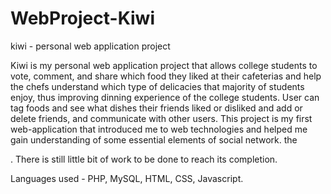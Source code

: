 WebProject-Kiwi
===============

kiwi - personal web application project

Kiwi is my personal web application project that allows college students to vote, comment, and share which food they liked
at their cafeterias and help the chefs understand which type of delicacies that majority of students enjoy, thus improving
dinning experience of the college students. User can tag foods and see what dishes their friends liked or disliked and 
add or delete friends, and communicate with other users. This project is my first web-application that introduced me to web 
technologies and helped me gain understanding of some essential elements of social network. 
the 

. There is still little bit of work to be done to reach its completion. 

Languages used - PHP, MySQL, HTML, CSS, Javascript. 
